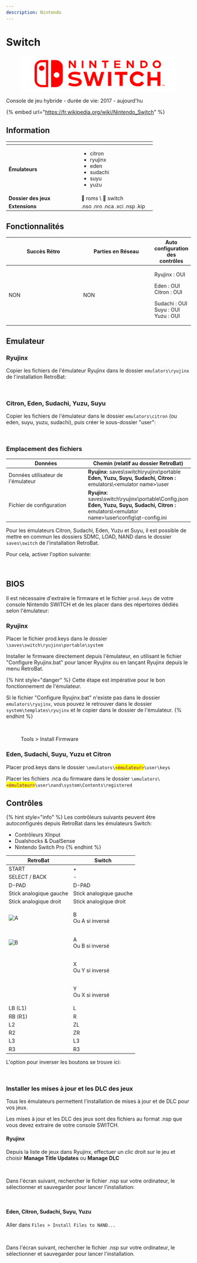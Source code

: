 ```yaml
---
description: Nintendo
---
```


# Switch

<div align="left"><figure><img src="https://raw.githubusercontent.com/fabricecaruso/es-theme-carbon/52ff37c9e265587d006945a2ba695b5a962b3a3d/art/logos/switch.svg" alt=""><figcaption></figcaption></figure></div>

Console de jeu hybride - durée de vie: 2017 - aujourd'hu

{% embed url="https://fr.wikipedia.org/wiki/Nintendo_Switch" %}

## Information

<table data-header-hidden><thead><tr><th width="184"></th><th></th><th data-hidden></th></tr></thead><tbody><tr><td><strong>Émulateurs</strong></td><td><ul><li>citron</li><li>ryujinx</li><li>eden</li><li>sudachi</li><li>suyu</li><li>yuzu</li></ul></td><td></td></tr><tr><td><strong>Dossier des jeux</strong></td><td><span data-gb-custom-inline data-tag="emoji" data-code="1f4c1">📁</span> roms \ <span data-gb-custom-inline data-tag="emoji" data-code="1f4c2">📂</span> switch</td><td></td></tr><tr><td><strong>Extensions</strong></td><td>.nso .nro .nca .xci .nsp .kip</td><td></td></tr></tbody></table>

## Fonctionnalités

<table><thead><tr><th width="256">Succès Rétro</th><th width="243">Parties en Réseau</th><th>Auto configuration des contrôles</th></tr></thead><tbody><tr><td>NON</td><td>NON</td><td><p>Ryujinx : OUI</p><p>Eden : OUI<br>Citron : OUI</p><p>Sudachi : OUI<br>Suyu : OUI<br>Yuzu : OUI</p></td></tr></tbody></table>

## Emulateur

### Ryujinx

Copier les fichiers de l'émulateur Ryujinx dans le dossier `emulators\ryujinx` de l'installation RetroBat:

<div align="left"><figure><img src="https://i.imgur.com/KSvr9sk.png" alt=""><figcaption></figcaption></figure></div>

### Citron, Eden, Sudachi, Yuzu, Suyu

Copier les fichiers de l'émulateur dans le dossier `emulators\citron` (ou eden, suyu, yuzu, sudachi), puis créer le sous-dossier "user":

<div align="left"><figure><img src="https://i.imgur.com/h7HVNfj.png" alt=""><figcaption></figcaption></figure></div>



### Emplacement des fichiers

<table><thead><tr><th width="276">Données</th><th>Chemin (relatif au dossier RetroBat)</th></tr></thead><tbody><tr><td>Données utilisateur de l'émulateur</td><td><strong>Ryujinx</strong>: saves\switch\ryujinx\portable<br><strong>Eden, Yuzu, Suyu, Sudachi, Citron :</strong> <br>emulators\&#x3C;emulator name>\user</td></tr><tr><td>Fichier de configuration</td><td><strong>Ryujinx</strong>: saves\switch\ryujinx\portable\Config.json<br><strong>Eden, Yuzu, Suyu, Sudachi, Citron :</strong> <br>emulators\&#x3C;emulator name>\user\config\qt-config.ini</td></tr></tbody></table>

Pour les émulateurs Citron, Sudachi, Eden, Yuzu et Suyu, il est possible de mettre en commun les dossiers SDMC, LOAD, NAND dans le dossier `saves\switch` de l'installation RetroBat.

Pour cela, activer l'option suivante:

<div align="left"><figure><img src="https://i.imgur.com/0BBXub2.png" alt=""><figcaption></figcaption></figure></div>



## BIOS

Il est nécessaire d'extraire le firmware et le fichier `prod.keys` de votre console Nintendo SWITCH et de les placer dans des répertoires dédiés selon l'émulateur:

### Ryujinx

Placer le fichier prod.keys dans le dossier `\saves\switch\ryujinx\portable\system`

Installer le firmware directement depuis l'émulateur, en utilisant le fichier "Configure Ryujinx.bat" pour lancer Ryujinx ou en lançant Ryujinx depuis le menu RetroBat.

{% hint style="danger" %}
Cette étape est impérative pour le bon fonctionnement de l'émulateur.

Si le fichier "Configure Ryujinx.bat" n'existe pas dans le dossier `emulators\ryujinx`, vous pouvez le retrouver dans le dossier `system\templates\ryujinx` et le copier dans le dossier de l'émulateur.
{% endhint %}

<div align="left"><figure><img src="https://i.imgur.com/CVXr1y7.png" alt=""><figcaption><p>Tools > Install Firmware</p></figcaption></figure></div>

### Eden, Sudachi, Suyu, Yuzu et Citron

Placer prod.keys dans le dossier `\emulators\`<mark style="color:purple;">`<émulateur>`</mark>`\user\keys`

Placer les fichiers .nca du firmware dans le dossier `\emulators\`<mark style="color:purple;">`<émulateur>`</mark>`\user\nand\system\Contents\registered`

## Contrôles

{% hint style="info" %}
Les contrôleurs suivants peuvent être autoconfigurés depuis RetroBat dans les émulateurs Switch:

* Contrôleurs XInput
* Dualshocks & DualSense
* Nintendo Switch Pro
{% endhint %}

| RetroBat                                                                           | Switch                      |
| ---------------------------------------------------------------------------------- | --------------------------- |
| START                                                                              | +                           |
| SELECT / BACK                                                                      | -                           |
| D-PAD                                                                              | D-PAD                       |
| Stick analogique gauche                                                            | Stick analogique gauche     |
| Stick analogique droit                                                             | Stick analogique droit      |
| ![A](<../../../../.gitbook/assets/image (20).png>)                                 | <p>B<br>Ou A si inversé</p> |
| ![B](<../../../../.gitbook/assets/image (7).png>)                                  | <p>A<br>Ou B si inversé</p> |
| <img src="../../../../.gitbook/assets/image (35).png" alt="" data-size="original"> | <p>X<br>Ou Y si inversé</p> |
| <img src="../../../../.gitbook/assets/image (33).png" alt="" data-size="line">     | <p>Y<br>Ou X si inversé</p> |
| LB (L1)                                                                            | L                           |
| RB (R1)                                                                            | R                           |
| L2                                                                                 | ZL                          |
| R2                                                                                 | ZR                          |
| L3                                                                                 | L3                          |
| R3                                                                                 | R3                          |

L'option pour inverser les boutons se trouve ici:

<div align="left"><figure><img src="https://i.imgur.com/vy1VRvy.png" alt=""><figcaption></figcaption></figure></div>

### Installer les mises à jour et les DLC des jeux

Tous les émulateurs permettent l'installation de mises à jour et de DLC pour vos jeux.&#x20;

Les mises à jour et les DLC des jeux sont des fichiers au format .nsp que vous devez extraire de votre console SWITCH.

#### Ryujinx

Depuis la liste de jeux dans Ryujinx, effectuer un clic droit sur le jeu et choisir **Manage Title Updates** ou **Manage DLC**

<div align="left"><figure><img src="https://i.imgur.com/uRMjmAE.png" alt=""><figcaption></figcaption></figure></div>

Dans l'écran suivant, rechercher le fichier .nsp sur votre ordinateur, le sélectionner et sauvegarder pour lancer l'installation:

<div align="left"><figure><img src="https://i.imgur.com/Vk2lwA3.png" alt=""><figcaption></figcaption></figure></div>

#### Eden, Citron, Sudachi, Suyu, Yuzu

Aller dans `Files > Install Files to NAND...`

<div align="left"><figure><img src="https://i.imgur.com/B6jQIqZ.png" alt=""><figcaption></figcaption></figure></div>

Dans l'écran suivant, rechercher le fichier .nsp sur votre ordinateur, le sélectionner et sauvegarder pour lancer l'installation.
